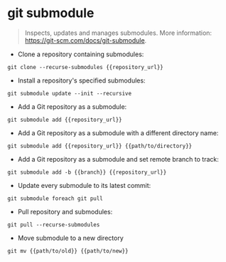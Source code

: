 # git submodule

> Inspects, updates and manages submodules.
> More information: <https://git-scm.com/docs/git-submodule>.

- Clone a repository containing submodules:

`git clone --recurse-submodules {{repository_url}}`

- Install a repository's specified submodules:

`git submodule update --init --recursive`

- Add a Git repository as a submodule:

`git submodule add {{repository_url}}`

- Add a Git repository as a submodule with a different directory name:

`git submodule add {{repository_url}} {{path/to/directory}}`

- Add a Git repository as a submodule and set remote branch to track:

`git submodule add -b {{branch}} {{repository_url}}`

- Update every submodule to its latest commit:

`git submodule foreach git pull`

- Pull repository and submodules:

`git pull --recurse-submodules`

- Move submodule to a new directory

`git mv {{path/to/old}} {{path/to/new}}`
